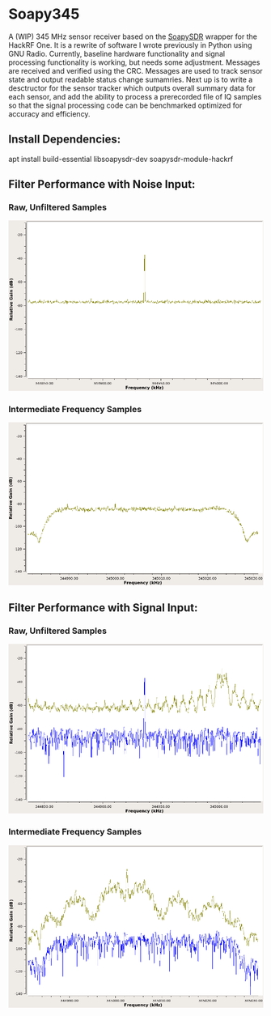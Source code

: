 # Soapy345
A (WIP) 345 MHz sensor receiver based on the [SoapySDR](https://github.com/pothosware/SoapySDR) wrapper for the HackRF One. It is a rewrite of software I wrote previously in Python using GNU Radio.
Currently, baseline hardware functionality and signal processing functionality is working, but needs some adjustment. Messages are received and verified using the CRC. Messages are used to track sensor state and output readable status change sumamries.
Next up is to write a desctructor for the sensor tracker which outputs overall summary data for each sensor, and add the ability to process a prerecorded file of IQ samples so that the signal processing code can be benchmarked optimized for accuracy and efficiency.

## Install Dependencies:
apt install build-essential libsoapysdr-dev soapysdr-module-hackrf

## Filter Performance with Noise Input:
### Raw, Unfiltered Samples
![200 kHz bandwidth noise data](doc/raw_noise.png)
### Intermediate Frequency Samples
![50 kHz bandwidth noise data](doc/if_filt_noise.png)

## Filter Performance with Signal Input:
### Raw, Unfiltered Samples
![200 kHz bandwidth signal data](doc/raw_signal.png)
### Intermediate Frequency Samples
![50 kHz bandwidth signal data](doc/if_filt_signal.png)
